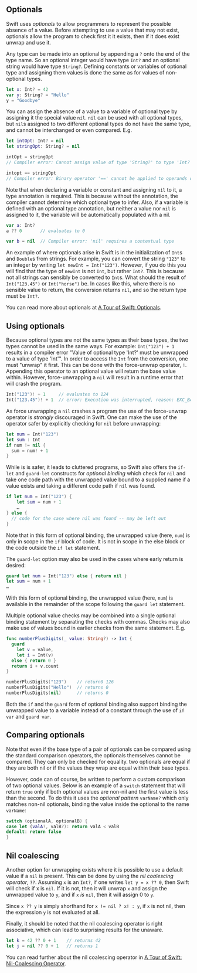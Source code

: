 ## Optionals

Swift uses _optionals_ to allow programmers to represent the possible absence of a value. Before attempting to use a value that may not exist, optionals allow the program to check first it it exists, then if it does exist unwrap and use it.

Any type can be made into an optional by appending a `?` onto the end of the type name. So an optional integer would have type `Int?` and an optional string would have type `String?`. Defining constants or variables of optional type and assigning them values is done the same as for values of non-optional types.

```swift
let x: Int? = 42
var y: String? = "Hello"
y = "Goodbye"
```

You can assign the absence of a value to a variable of optional type by assigning it the special value `nil`. `nil` can be used with all optional types, but `nil`s assigned to two different optional types do not have the same type, and cannot be interchanged or even compared. E.g.

```swift
let intOpt: Int? = nil
let stringOpt: String? = nil

intOpt = stringOpt
// Compiler error: Cannot assign value of type 'String?' to type 'Int?'

intopt == stringOpt
// Compiler error: Binary operator '==' cannot be applied to operands of type 'Int?' and 'String?'
```

Note that when declaring a variable or constant and assigning `nil` to it, a type annotation is required. This is because without the annotation, the compiler cannot determine which optional type to infer. Also, if a variable is defined with an optional type annotation, but neither a value nor `nil` is assigned to it, the variable will be automatically populated with a nil.

```swift
var a: Int?
a ?? 0       // evaluates to 0

var b = nil  // Compiler error: 'nil' requires a contextual type
```

An example of where optionals arise in Swift is in the initialization of `Int`s and `Double`s from strings. For example, you can convert the string `"123"` to an integer by writing `let newInt = Int("123")`. However, if you do this you will find that the type of `newInt` is not `Int`, but rather `Int?`. This is because not all strings can sensibly be converted to `Int`s. What should the result of `Int("123.45")` or `Int("horse")` be. In cases like this, where there is no sensible value to return, the conversion returns `nil`, and so the return type must be `Int?`.

You can read more about optionals at [A Tour of Swift: Optionals][optionals].

## Using optionals

Because optional types are not the same types as their base types, the two types cannot be used in the same ways. For example:
`Int("123") + 1` results in a compiler error "Value of optional type 'Int?' must be unwrapped to a value of type 'Int'". In order to access the `Int` from the conversion, one must "unwrap" it first. This can be done with the force-unwrap operator, `!`. Appending this operator to an optional value will return the base value within. However, force-unwrapping a `nil` will result in a runtime error that will crash the program.

```swift
Int("123")! + 1     // evaluates to 124
Int("123.45")! + 1  // error: Execution was interrupted, reason: EXC_BAD_INSTRUCTION (code=EXC_I386_INVOP, subcode=0x0).
```

As force unwrapping a `nil` crashes a program the use of the force-unwrap operator is _strongly_ discouraged in Swift. One can make the use of the operator safer by explicitly checking for `nil` before unwrapping:

```swift
let num = Int("123")
let sum : Int
if num != nil {
  sum = num! + 1
}
```

While is is safer, it leads to cluttered programs, so Swift also offers the `if-let` and `guard-let` constructs for _optional binding_ which check for `nil` and take one code path with the unwrapped value bound to a supplied name if a value exists and taking a different code path if `nil` was found.

```swift
if let num = Int("123") {
	let sum = num + 1
	…
} else {
  // code for the case where nil was found -- may be left out
}
```

Note that in this form of optional binding, the unwrapped value (here, `num`) is only in scope in the `if` block of code. It is not in scope in the else block or the code outside the `if let` statement.

The `guard-let` option may also be used in the cases where early return is desired:

```swift
guard let num = Int("123") else { return nil }
let sum = num + 1
…
```

With this form of optional binding, the unwrapped value (here, `num`) is available in the remainder of the scope following the `guard let` statement.

Multiple optional value checks may be combined into a single optional binding statement by separating the checks with commas. Checks may also make use of values bound in earlier checks from the same statement. E.g.

```swift
func numberPlusDigits(_ value: String?) -> Int {
  guard
    let v = value,
    let i = Int(v)
  else { return 0 }
  return i + v.count
}

numberPlusDigits("123")    // return0 126
numberPlusDigits("Hello")  // returns 0
numberPlusDigits(nil)      // returns 0
```

Both the `if` and the `guard` form of optional binding also support binding the unwrapped value to a variable instead of a constant through the use of `if var` and `guard var`.

## Comparing optionals

Note that even if the base type of a pair of optionals can be compared using the standard comparison operators, the optionals themselves cannot be compared. They can only be checked for equality. two optionals are equal if they are both nil or if the values they wrap are equal within their base types.

However, code can of course, be written to perform a custom comparison of two optional values. Below is an example of a `switch` statement that will return `true` only if both optional values are non-nil and the first value is less than the second. To do this it uses the _optional pattern_ `varName?` which only matches non-nil optionals, binding the value inside the optional to the name `varName`:

```swift
switch (optionalA, optionalB) {
case let (valA?, valB?): return valA < valB
default: return false
}
```

## Nil coalescing

Another option for unwrapping exists where it is possible to use a default value if a `nil` is present. This can be done by using the _nil coalescing operator_, `??`. Assuming `x` is an `Int?`, if one writes `let y = x ?? 0`, then Swift will check if x is `nil`. If it is not, then it will unwrap `x` and assign the unwrapped value to `y`, and if `x` _is_ `nil`, then it will assign 0 to `y`.

Since `x ?? y` is simply shorthand for `x != nil ? x! : y`, if `x` is not nil, then the expression `y` is not evaluated at all.

Finally, it should be noted that the nil coalescing operator is right associative, which can lead to surprising results for the unaware.

```swift
let k = 42 ?? 0 + 1    // returns 42
let j = nil ?? 0 + 1   // returns 1
```

You can read further about the nil coalescing operator in [A Tour of Swift: Nil-Coalescing Operator][nilcoalescing].

[optionals]: https://docs.swift.org/swift-book/LanguageGuide/TheBasics.html#ID330
[nilcoalescing]: https://docs.swift.org/swift-book/LanguageGuide/BasicOperators.html#ID72
